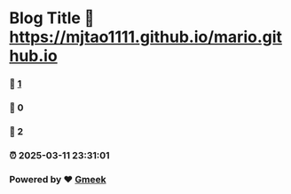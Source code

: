 # Blog Title :link: https://mjtao1111.github.io/mario.github.io 
### :page_facing_up: [1](https://mjtao1111.github.io/mario.github.io/tag.html) 
### :speech_balloon: 0 
### :hibiscus: 2 
### :alarm_clock: 2025-03-11 23:31:01 
### Powered by :heart: [Gmeek](https://github.com/Meekdai/Gmeek)
